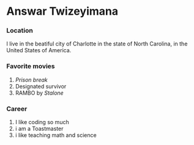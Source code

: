 # Answar Twizeyimana

### Location

I live in the beatiful city of Charlotte in the state of North Carolina, in the United States of America.

### Favorite movies

1. *Prison break* 
2. Designated survivor
3. RAMBO by *Stalone*

### Career

1. I like coding so much
2. i am a Toastmaster
3. i like teaching math and science
